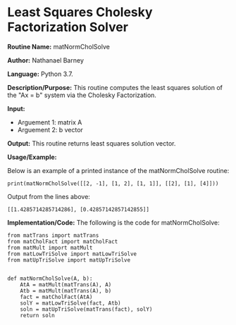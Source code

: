 # Least Squares Cholesky Factorization Solver

**Routine Name:**           matNormCholSolve

**Author:** Nathanael Barney

**Language:** Python 3.7.

**Description/Purpose:**  This routine computes the least squares solution of the "Ax = b" system via the Cholesky Factorization.

**Input:** 
* Arguement 1: matrix A
* Arguement 2: b vector

**Output:** This routine returns least squares solution vector.

**Usage/Example:**

Below is an example of a printed instance of the matNormCholSolve routine:

```
print(matNormCholSolve([[2, -1], [1, 2], [1, 1]], [[2], [1], [4]]))
```

Output from the lines above:

```
[[1.4285714285714286], [0.42857142857142855]]
```


**Implementation/Code:** The following is the code for matNormCholSolve:

```
from matTrans import matTrans
from matCholFact import matCholFact
from matMult import matMult
from matLowTriSolve import matLowTriSolve
from matUpTriSolve import matUpTriSolve


def matNormCholSolve(A, b):
    AtA = matMult(matTrans(A), A)
    Atb = matMult(matTrans(A), b)
    fact = matCholFact(AtA)
    solY = matLowTriSolve(fact, Atb)
    soln = matUpTriSolve(matTrans(fact), solY)
    return soln
```
